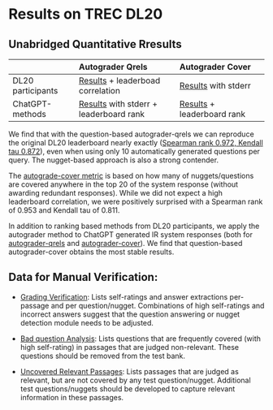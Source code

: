 Results on TREC DL20
======================

<!-- 
1. Results of DL20 participating methods on Autograder-Qrels
2. Results of DL20 participating methods on Autograder-Cover (including standard error bars)
3. Results of ChatGPT-based IR generation methods on Autograder-Qrels -->


## Unabridged Quantitative Rresults 

|  | Autograder Qrels | Autograder Cover |  |
| --- | :-- | :-- | :-- |
| DL20 participants | [Results](dl-qrels.mkd) + leaderboad correlation| [Results](dl-cover.mkd) with stderr |  |
| ChatGPT-methods | [Results](generation-methods-dl20-qrels.mkd) with stderr + leaderboard rank | [Results](generation-methods-dl20-cover.mkd) + leaderboard rank |  |



We find that with the question-based autograder-qrels we can reproduce the original DL20 leaderboard  nearly exactly ([Spearman rank 0.972, Kendall tau 0.872](dl-qrels.mkd)), even when using only 10 automatically generated questions per query. The nugget-based approach is also a strong contender.

The [autograde-cover metric](dl-cover.mkd) is based on how many of nuggets/questions are covered anywhere in the top 20 of the system response (without awarding redundant responses). While we did not expect a high leaderboard correlation, we were positively surprised with a Spearman rank of 0.953 and Kendall tau of 0.811. 

In addition to ranking based methods from DL20 participants, we apply the autograder method to ChatGPT generated IR system responses (both for [autograder-qrels](generation-methods-dl20-qrels.mkd) and [autograder-cover](generation-methods-dl20-cover.mkd)). We find that question-based autograder-cover obtains the most stable results.



## Data for Manual Verification:


* [Grading Verification](dl20-verify-grading.mkd): Lists self-ratings and answer extractions per-passage and per question/nugget. Combinations of high self-ratings and incorrect answers suggest that the question answering or nugget detection module needs to be adjusted. 

* [Bad question Analysis](dl20-bad-questions.mkd): Lists questions that are frequently covered (with high self-rating) in passages that are judged non-relevant. These questions should be removed from the test bank.

* [Uncovered Relevant Passages](dl20-uncoveredpassages.mkd): Lists passages that are judged as relevant, but are not covered by any test question/nugget. Additional test questions/nuggets should be developed to capture relevant information in these passages.



